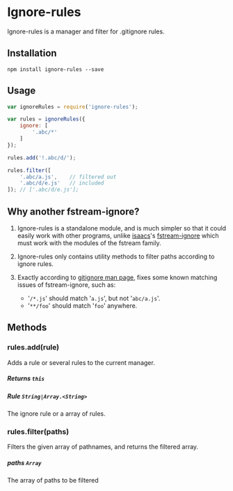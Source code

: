 # Ignore-rules

Ignore-rules is a manager and filter for .gitignore rules.

## Installation

	npm install ignore-rules --save
	
## Usage

```js
var ignoreRules = require('ignore-rules');

var rules = ignoreRules({
	ignore: [
		'.abc/*'
	]
});

rules.add('!.abc/d/');

rules.filter([
	'.abc/a.js', 	// filtered out
	'.abc/d/e.js' 	// included
]); // ['.abc/d/e.js'];
```

## Why another fstream-ignore?

1. Ignore-rules is a standalone module, and is much simpler so that it could easily work with other programs, unlike [isaacs](https://npmjs.org/~isaacs)'s [fstream-ignore](https://npmjs.org/package/fstream-ignore) which must work with the modules of the fstream family.

2. Ignore-rules only contains utility methods to filter paths according to ignore rules.

3. Exactly according to [gitignore man page](http://git-scm.com/docs/gitignore), fixes some known matching issues of fstream-ignore, such as:
	- '`/*.js`' should match '`a.js`', but not '`abc/a.js`'.
	- '`**/foo`' should match '`foo`' anywhere.




## Methods

### rules.add(rule)

Adds a rule or several rules to the current manager.

##### Returns `this`

##### Rule `String|Array.<String>`

The ignore rule or a array of rules.

### rules.filter(paths)

Filters the given array of pathnames, and returns the filtered array.

##### paths `Array`

The array of paths to be filtered


